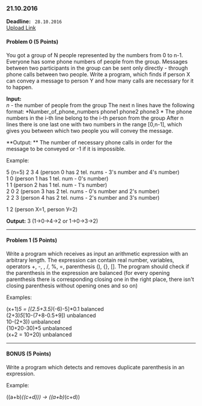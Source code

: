 ### 21.10.2016

**Deadline:** ` 28.10.2016`  
[Upload Link](https://my.pcloud.com/#page=puplink&code=JkbZ40CikLTXSs4ApylJCjsN250wQQEy)

#### Problem 0 (5 Points)
You got a group of N people represented by the numbers from 0 to n-1. Everyone has some phone numbers of people from the group. 
Messages between two participants in the group can be sent only directly - through phone calls between two people.
Write a program, which finds if person X can convey a message to person Y and how many calls are necessary for it to happen.

**Input:**   
*n* - the number of people from the group
The next n lines have the following format: *Number_of_phone_numbers phone1 phone2 phone3  *
The phone numbers in the i-th line belong to the i-th person from the group
After n lines there is one last one with two numbers in the range [0,n-1], which gives you between which two people you will convey the message.

**Output:  **
The number of necessary phone calls in order for the message to be conveyed or -1 if it is impossible.

Example:  

5 (n=5)
2 3 4 (person 0 has 2 tel. nums - 3's number and 4's number)   
1 0 (person 1 has 1 tel. num - 0's number)   
1 1 (person 2 has 1 tel. num - 1's number)   
2 0 2 (person 3 has 2 tel. nums - 0's number and 2's number)     
2 2 3 (person 4 has 2 tel. nums - 2's number and 3's number)    

1 2 (person Х=1, person У=2)   
   
**Output:** 3 (1->0->4->2 or 1->0->3->2)     

---

#### Problem 1 (5 Points)

Write a program which receives as input an arithmetic expression with an arbitrary length.
The expression can contain real number, variables, operators +, -, , /, %, =, parenthesis (), {}, [].
The program should check if the parenthesis in the expression are balanced 
(for every opening parenthesis there is corresponding closing one in the right place, there isn't closing parenthesis without opening ones and so on)

Examples:   

(x+1)*5 = [(2.5+3.5)*(-6)-5]*0.1 balanced    
(2+3)*5*[10-(7+8-0.5+9]) unbalanced    
10-(2+3)) unbalanced    
{10+20-30)*5 unbalanced   
(x+2 = 10+20) unbalanced    
 
---  


#### BONUS (5 Points)

Write a program which detects and removes duplicate parenthesis in an expression.

Example:   

((a+b)*((c+d))) ->  ((a+b)*(c+d))
